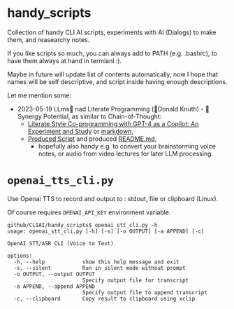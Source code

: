 # handy_scripts

Collection of handy CLI AI scripts, experiments with AI (Dialogs)
to make them, and reasearchy notes.

If you like scripts so much, you can always add to PATH (e.g. .bashrc),
to have them always at hand in termianl :).

Maybe in future will update list of contents automatically,
now I hope that names will be self descriptive,
and script inside having enough descriptions.

Let me mention some:

* 2023-05-19 LLms🤖 nad Literate  Programming (🙏Donald Knuth) - 🤝Synergy Potential,
  as similar to Chain-of-Thought:
    * [Literate Style Co-programming with GPT-4 as a Copilot: An Experiment and Study](pdfs/23/LLM_and_Literate_Programming/Literate_Programming_Experiment_with_GPT4.pdf) or  [markdown](openai_whisper_transcription.dialog.md),
    * [Produced Script](openai_whisper_transcription.sh) and produced [README.md](openai_whisper_transcription-README.md),
      - hopefully also handy e.g. to convert your brainstorming voice notes,
        or audio from video lectures for later LLM processing.

# `openai_tts_cli.py`

Use Openai TTS to record and output to : stdout, file or clipboard (Linux).

Of course requires `OPENAI_API_KEY` environment variable.

```
github/CLIAI/handy_scripts$ openai_stt_cli.py -h
usage: openai_stt_cli.py [-h] [-s] [-o OUTPUT] [-a APPEND] [-c]

OpenAI STT/ASR CLI (Voice to Text)

options:
  -h, --help            show this help message and exit
  -s, --silent          Run in silent mode without prompt
  -o OUTPUT, --output OUTPUT
                        Specify output file for transcript
  -a APPEND, --append APPEND
                        Specify output file to append transcript
  -c, --clipboard       Copy result to clipboard using xclip

```
